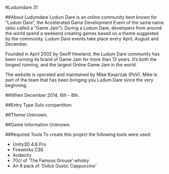 #Ludumdare 31

##About Ludumdare
Ludum Dare is an online community best known for “Ludum Dare”, the Accelerated Game Development Event of the same name (also called a “Game Jam”). During a Ludum Dare, developers from around the world spend a weekend creating games based on a theme suggested by the community. Ludum Dare events take place every April, August and December.

Founded in April 2002 by Geoff Howland, the Ludum Dare community has been running its brand of Game Jam for more than 12 years. It’s both the longest running, and the largest Online Game Jam in the world.

The website is operated and maintained by Mike Kasprzak (PoV). Mike is part of the team that has been bringing you Ludum Dare since the very beginning.

##When
December 2014, 6th - 8th.

##Entry Type
Solo compertition.

##Theme
Unknown.

##Game Information
Unknown.

##Required Tools
To create this project the following tools were used:

* Unity3D 4.6 Pro
* Fireworks CS6
* Audacity
* 70cl of 'The Famous Grouse' whisky
* An 8 pack of 'Dolce Gusto: Cappuccino'